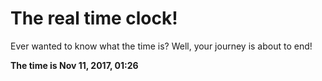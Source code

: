 # The real time clock!

Ever wanted to know what the time is? Well, your journey is about to end!

**The time is Nov 11, 2017, 01:26**